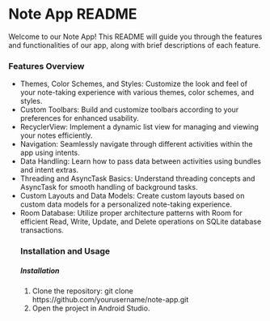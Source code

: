 <h1>Note App README</h1>

<p>Welcome to our Note App! This README will guide you through the features and functionalities of our app, along with brief descriptions of each feature.</p>

<h3>Features Overview</h3>

<ul>
    <li>Themes, Color Schemes, and Styles: Customize the look and feel of your note-taking experience with various themes, color schemes, and styles.</li>   
    <li>Custom Toolbars: Build and customize toolbars according to your preferences for enhanced usability.</li> 
    <li>RecyclerView: Implement a dynamic list view for managing and viewing your notes efficiently.</li>
    <li>Navigation: Seamlessly navigate through different activities within the app using intents.</li>
    <li>Data Handling: Learn how to pass data between activities using bundles and intent extras.</li>
    <li>Threading and AsyncTask Basics: Understand threading concepts and AsyncTask for smooth handling of background tasks.
</li>
<li>Custom Layouts and Data Models: Create custom layouts based on custom data models for a personalized note-taking experience.
</li>
<li>Room Database: Utilize proper architecture patterns with Room for efficient Read, Write, Update, and Delete operations on SQLite database transactions.
</li>

<h3>Installation and Usage</h3>
<h5>Installation</h5>
<ol>
    <li>Clone the repository: git clone https://github.com/yourusername/note-app.git</li>
    <li>Open the project in Android Studio.</li>
<ol>
</ul>